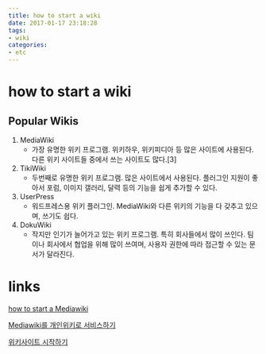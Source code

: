 ```yaml
---
title: how to start a wiki
date: 2017-01-17 23:18:28
tags:
- wiki
categories:
- etc
---
```


# how to start a wiki

## Popular Wikis
 1. MediaWiki
     - 가장 유명한 위키 프로그램. 위키하우, 위키피디아 등 많은 사이트에 사용된다. 다른 위키 사이트들 중에서 쓰는 사이트도 많다.[3]
 2. TikiWiki
     - 두번째로 유명한 위키 프로그램. 많은 사이트에서 사용된다. 플러그인 지원이 좋아서 포럼, 이미지 갤러리, 달력 등의 기능을 쉽게 추가할 수 있다.
 3. UserPress
     - 워드프레스용 위키 플러그인. MediaWiki와 다른 위키의 기능을 다 갖추고 있으며, 쓰기도 쉽다.
 4. DokuWiki
     - 작지만 인기가 늘어가고 있는 위키 프로그램. 특히 회사들에서 많이 쓰인다. 팀이나 회사에서 협업을 위해 많이 쓰여며, 사용자 권한에 따라 접근할 수 있는 문서가 달라진다.


# links
[how to start a Mediawiki](https://www.mediawiki.org/wiki/Manual:Installation_guide/ko)

[Mediawiki를 개인위키로 서비스하기](http://blog.naver.com/PostView.nhn?blogId=ljh04202&logNo=60190066520)

[위키사이트 시작하기](http://ko.wikihow.com/%EC%9C%84%ED%82%A4-%EC%82%AC%EC%9D%B4%ED%8A%B8-%EC%8B%9C%EC%9E%91%ED%95%98%EB%8A%94-%EB%B2%95)
